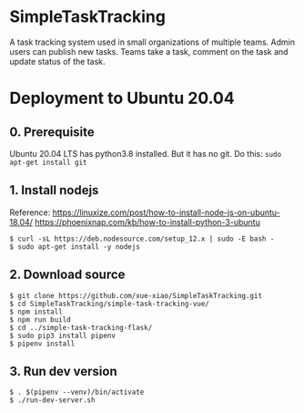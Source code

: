 # SimpleTaskTracking
A task tracking system used in small organizations of multiple teams. Admin users can publish new tasks. Teams take a task, comment on the task and update status of the task.

# Deployment to Ubuntu 20.04 

## 0. Prerequisite
Ubuntu 20.04 LTS has python3.8 installed. 
But it has no git. 
Do this: `sudo apt-get install git`

## 1. Install nodejs

Reference: 
https://linuxize.com/post/how-to-install-node-js-on-ubuntu-18.04/
https://phoenixnap.com/kb/how-to-install-python-3-ubuntu

```
$ curl -sL https://deb.nodesource.com/setup_12.x | sudo -E bash -
$ sudo apt-get install -y nodejs
```

## 2. Download source
```
$ git clone https://github.com/xue-xiao/SimpleTaskTracking.git
$ cd SimpleTaskTracking/simple-task-tracking-vue/
$ npm install
$ npm run build
$ cd ../simple-task-tracking-flask/
$ sudo pip3 install pipenv
$ pipenv install
```

## 3. Run dev version
```
$ . $(pipenv --venv)/bin/activate
$ ./run-dev-server.sh
```

